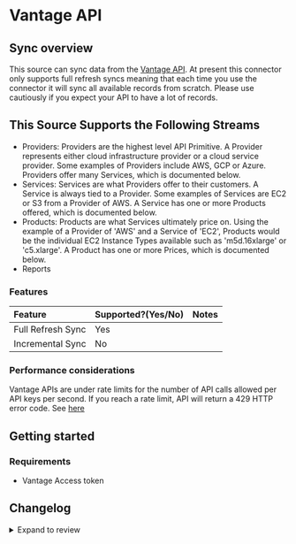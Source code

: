 # Vantage API

## Sync overview

This source can sync data from the [Vantage API](https://vantage.readme.io/reference/general). At present this connector only supports full refresh syncs meaning that each time you use the connector it will sync all available records from scratch. Please use cautiously if you expect your API to have a lot of records.

## This Source Supports the Following Streams

- Providers: Providers are the highest level API Primitive. A Provider represents either cloud infrastructure provider or a cloud service provider. Some examples of Providers include AWS, GCP or Azure. Providers offer many Services, which is documented below.
- Services: Services are what Providers offer to their customers. A Service is always tied to a Provider. Some examples of Services are EC2 or S3 from a Provider of AWS. A Service has one or more Products offered, which is documented below.
- Products: Products are what Services ultimately price on. Using the example of a Provider of 'AWS' and a Service of 'EC2', Products would be the individual EC2 Instance Types available such as 'm5d.16xlarge' or 'c5.xlarge'. A Product has one or more Prices, which is documented below.
- Reports

### Features

| Feature           | Supported?\(Yes/No\) | Notes |
| :---------------- | :------------------- | :---- |
| Full Refresh Sync | Yes                  |       |
| Incremental Sync  | No                   |       |

### Performance considerations

Vantage APIs are under rate limits for the number of API calls allowed per API keys per second. If you reach a rate limit, API will return a 429 HTTP error code. See [here](https://vantage.readme.io/reference/rate-limiting)

## Getting started

### Requirements

- Vantage Access token

## Changelog

<details>
  <summary>Expand to review</summary>

| Version | Date       | Pull Request                                              | Subject                                   |
| :------ | :--------- | :-------------------------------------------------------- | :---------------------------------------- |
| 0.2.36 | 2025-10-21 | [68384](https://github.com/airbytehq/airbyte/pull/68384) | Update dependencies |
| 0.2.35 | 2025-10-14 | [67929](https://github.com/airbytehq/airbyte/pull/67929) | Update dependencies |
| 0.2.34 | 2025-10-07 | [67330](https://github.com/airbytehq/airbyte/pull/67330) | Update dependencies |
| 0.2.33 | 2025-09-30 | [66955](https://github.com/airbytehq/airbyte/pull/66955) | Update dependencies |
| 0.2.32 | 2025-09-09 | [65694](https://github.com/airbytehq/airbyte/pull/65694) | Update dependencies |
| 0.2.31 | 2025-08-23 | [65405](https://github.com/airbytehq/airbyte/pull/65405) | Update dependencies |
| 0.2.30 | 2025-08-09 | [64861](https://github.com/airbytehq/airbyte/pull/64861) | Update dependencies |
| 0.2.29 | 2025-08-02 | [64350](https://github.com/airbytehq/airbyte/pull/64350) | Update dependencies |
| 0.2.28 | 2025-07-26 | [64052](https://github.com/airbytehq/airbyte/pull/64052) | Update dependencies |
| 0.2.27 | 2025-07-20 | [63690](https://github.com/airbytehq/airbyte/pull/63690) | Update dependencies |
| 0.2.26 | 2025-07-12 | [63164](https://github.com/airbytehq/airbyte/pull/63164) | Update dependencies |
| 0.2.25 | 2025-07-05 | [62712](https://github.com/airbytehq/airbyte/pull/62712) | Update dependencies |
| 0.2.24 | 2025-06-28 | [62237](https://github.com/airbytehq/airbyte/pull/62237) | Update dependencies |
| 0.2.23 | 2025-06-21 | [61747](https://github.com/airbytehq/airbyte/pull/61747) | Update dependencies |
| 0.2.22 | 2025-06-15 | [61242](https://github.com/airbytehq/airbyte/pull/61242) | Update dependencies |
| 0.2.21 | 2025-05-24 | [60753](https://github.com/airbytehq/airbyte/pull/60753) | Update dependencies |
| 0.2.20 | 2025-05-10 | [59549](https://github.com/airbytehq/airbyte/pull/59549) | Update dependencies |
| 0.2.19 | 2025-04-26 | [58957](https://github.com/airbytehq/airbyte/pull/58957) | Update dependencies |
| 0.2.18 | 2025-04-19 | [58554](https://github.com/airbytehq/airbyte/pull/58554) | Update dependencies |
| 0.2.17 | 2025-04-13 | [57457](https://github.com/airbytehq/airbyte/pull/57457) | Update dependencies |
| 0.2.16 | 2025-03-29 | [56891](https://github.com/airbytehq/airbyte/pull/56891) | Update dependencies |
| 0.2.15 | 2025-03-22 | [56288](https://github.com/airbytehq/airbyte/pull/56288) | Update dependencies |
| 0.2.14 | 2025-03-08 | [55585](https://github.com/airbytehq/airbyte/pull/55585) | Update dependencies |
| 0.2.13 | 2025-03-01 | [55121](https://github.com/airbytehq/airbyte/pull/55121) | Update dependencies |
| 0.2.12 | 2025-02-22 | [54537](https://github.com/airbytehq/airbyte/pull/54537) | Update dependencies |
| 0.2.11 | 2025-02-15 | [54053](https://github.com/airbytehq/airbyte/pull/54053) | Update dependencies |
| 0.2.10 | 2025-02-08 | [53581](https://github.com/airbytehq/airbyte/pull/53581) | Update dependencies |
| 0.2.9 | 2025-02-01 | [53074](https://github.com/airbytehq/airbyte/pull/53074) | Update dependencies |
| 0.2.8 | 2025-01-25 | [52455](https://github.com/airbytehq/airbyte/pull/52455) | Update dependencies |
| 0.2.7 | 2025-01-18 | [51991](https://github.com/airbytehq/airbyte/pull/51991) | Update dependencies |
| 0.2.6 | 2025-01-11 | [51442](https://github.com/airbytehq/airbyte/pull/51442) | Update dependencies |
| 0.2.5 | 2024-12-28 | [50785](https://github.com/airbytehq/airbyte/pull/50785) | Update dependencies |
| 0.2.4 | 2024-12-21 | [50317](https://github.com/airbytehq/airbyte/pull/50317) | Update dependencies |
| 0.2.3 | 2024-12-14 | [48209](https://github.com/airbytehq/airbyte/pull/48209) | Update dependencies |
| 0.2.2 | 2024-10-28 | [47657](https://github.com/airbytehq/airbyte/pull/47657) | Update dependencies |
| 0.2.1 | 2024-08-16 | [44196](https://github.com/airbytehq/airbyte/pull/44196) | Bump source-declarative-manifest version |
| 0.2.0 | 2024-08-14 | [44053](https://github.com/airbytehq/airbyte/pull/44053) | Refactor connector to manifest-only format |
| 0.1.14 | 2024-08-12 | [43784](https://github.com/airbytehq/airbyte/pull/43784) | Update dependencies |
| 0.1.13 | 2024-08-10 | [43694](https://github.com/airbytehq/airbyte/pull/43694) | Update dependencies |
| 0.1.12 | 2024-08-03 | [43049](https://github.com/airbytehq/airbyte/pull/43049) | Update dependencies |
| 0.1.11 | 2024-07-27 | [42749](https://github.com/airbytehq/airbyte/pull/42749) | Update dependencies |
| 0.1.10 | 2024-07-20 | [42271](https://github.com/airbytehq/airbyte/pull/42271) | Update dependencies |
| 0.1.9 | 2024-07-13 | [41817](https://github.com/airbytehq/airbyte/pull/41817) | Update dependencies |
| 0.1.8 | 2024-07-10 | [41588](https://github.com/airbytehq/airbyte/pull/41588) | Update dependencies |
| 0.1.7 | 2024-07-09 | [41224](https://github.com/airbytehq/airbyte/pull/41224) | Update dependencies |
| 0.1.6 | 2024-07-06 | [40901](https://github.com/airbytehq/airbyte/pull/40901) | Update dependencies |
| 0.1.5 | 2024-06-25 | [40385](https://github.com/airbytehq/airbyte/pull/40385) | Update dependencies |
| 0.1.4 | 2024-06-22 | [39993](https://github.com/airbytehq/airbyte/pull/39993) | Update dependencies |
| 0.1.3 | 2024-06-04 | [39081](https://github.com/airbytehq/airbyte/pull/39081) | [autopull] Upgrade base image to v1.2.1 |
| 0.1.2 | 2024-06-05 | [38839](https://github.com/airbytehq/airbyte/pull/38839) | Make compatible with builder |
| 0.1.1 | 2024-05-21 | [38490](https://github.com/airbytehq/airbyte/pull/38490) | [autopull] base image + poetry + up_to_date |
| 0.1.0   | 2022-10-30 | [#18665](https://github.com/airbytehq/airbyte/pull/18665) | 🎉 New Source: Vantage API [low-code CDK] |

</details>
